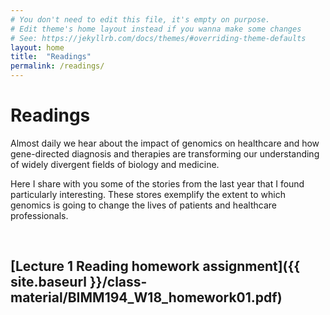 ```yaml
---
# You don't need to edit this file, it's empty on purpose.
# Edit theme's home layout instead if you wanna make some changes
# See: https://jekyllrb.com/docs/themes/#overriding-theme-defaults
layout: home
title:  "Readings"
permalink: /readings/
---
```


# Readings

Almost daily we hear about the impact of genomics on healthcare and how gene-directed diagnosis and therapies are transforming our understanding of widely divergent fields of biology and medicine.  

Here I share with you some of the stories from the last year that I found particularly interesting. These stores exemplify the extent to which genomics is going to change the lives of patients and healthcare professionals.  

<br> 

## [Lecture 1 Reading homework assignment]({{ site.baseurl }}/class-material/BIMM194_W18_homework01.pdf)  

